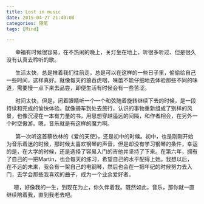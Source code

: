```yaml
---
title: Lost in music
date: 2015-04-27 21:40:08
categories: 随笔
tags: [Mind]

---
```

      幸福有时候很容易，在不热闹的晚上，关灯坐在地上，听很多听过、但是很久没有认真去聆听的歌。

      生活太快，总是推着我们往前走，总是可以在这样的一些日子里，偷偷给自己一些时间，这样真好。就像每天的狼吞虎咽，味蕾不能仔细地去体验那些不同的味道，需要慢一点下来去品尝，即便生活有时候会有一些苦涩。

      时间太快，但是，闭着眼睛听一个一个和弦随着旋转继续下去的时候，是一段持续和完成的愉快体验。就像骑车到处去旅行，认识的事物重新组成了别样的风景，也像沉浸在一本有力量的书，用思想穿越遥远的间隔，和作者相会，在另外一个时空傲游。嗯，音乐就是有这样的魔力啊。 

      第一次听这首蔡依林的《爱的天使》，还是初中的时候。初中，也是刚刚开始为音乐着迷的时候，那时候太喜欢钢琴的声音，但是却没有学习钢琴的条件，幸运的是，在大学的时候，还是选择了容易入门的吉他并坚持了下来。在第六年，拥有了自己的一把Martin，也会每天的练习，希望自己的水平配得上她。我想以后，在不远的未来，我会有一架自己的电钢琴，然后也会在一把年纪的时候努力去入门，去学会那些我喜欢的曲子，成为一个业余爱好者。

     嗯，好像我的一生，到现在为止，你久伴着我。既然如此，音乐，那你就一直继续陪着我，直到我老去吧。